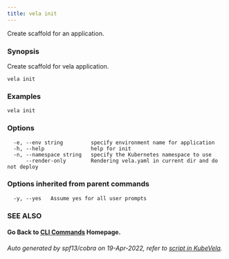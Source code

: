 ```yaml
---
title: vela init
---
```


Create scaffold for an application.

### Synopsis

Create scaffold for vela application.

```
vela init
```

### Examples

```
vela init
```

### Options

```
  -e, --env string         specify environment name for application
  -h, --help               help for init
  -n, --namespace string   specify the Kubernetes namespace to use
      --render-only        Rendering vela.yaml in current dir and do not deploy
```

### Options inherited from parent commands

```
  -y, --yes   Assume yes for all user prompts
```

### SEE ALSO



#### Go Back to [CLI Commands](vela) Homepage.


###### Auto generated by spf13/cobra on 19-Apr-2022, refer to [script in KubeVela](https://github.com/kubevela/kubevela/tree/master/hack/docgen).
